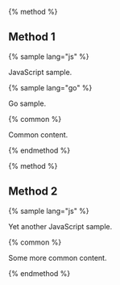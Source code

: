 {% method %}

## Method 1

{% sample lang="js" %}

JavaScript sample.

{% sample lang="go" %}

Go sample.

{% common %}

Common content.

{% endmethod %}

{% method %}

## Method 2

{% sample lang="js" %}

Yet another JavaScript sample.

{% common %}

Some more common content.

{% endmethod %}
